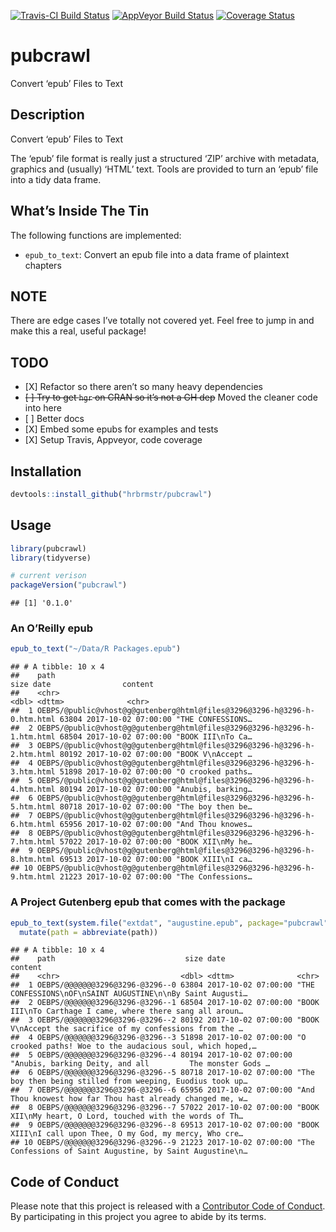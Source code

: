
[![Travis-CI Build
Status](https://travis-ci.org/hrbrmstr/pubcrawl.svg?branch=master)](https://travis-ci.org/hrbrmstr/pubcrawl)
[![AppVeyor Build
Status](https://ci.appveyor.com/api/projects/status/github/hrbrmstr/pubcrawl?branch=master&svg=true)](https://ci.appveyor.com/project/hrbrmstr/pubcrawl)
[![Coverage
Status](https://img.shields.io/codecov/c/github/hrbrmstr/pubcrawl/master.svg)](https://codecov.io/github/hrbrmstr/pubcrawl?branch=master)

# pubcrawl

Convert ‘epub’ Files to Text

## Description

Convert ‘epub’ Files to Text

The ‘epub’ file format is really just a structured ‘ZIP’ archive with
metadata, graphics and (usually) ‘HTML’ text. Tools are provided to turn
an ‘epub’ file into a tidy data frame.

## What’s Inside The Tin

The following functions are implemented:

  - `epub_to_text`: Convert an epub file into a data frame of plaintext
    chapters

## NOTE

There are edge cases I’ve totally not covered yet. Feel free to jump in
and make this a real, useful package\!

## TODO

  - \[X\] Refactor so there aren’t so many heavy dependencies
  - <strike> \[ \] Try to get `hgr` on CRAN so it’s not a GH
    dep</strike> Moved the cleaner code into here
  - \[ \] Better docs
  - \[X\] Embed some epubs for examples and tests
  - \[X\] Setup Travis, Appveyor, code coverage

## Installation

``` r
devtools::install_github("hrbrmstr/pubcrawl")
```

## Usage

``` r
library(pubcrawl)
library(tidyverse)

# current verison
packageVersion("pubcrawl")
```

    ## [1] '0.1.0'

### An O’Reilly epub

``` r
epub_to_text("~/Data/R Packages.epub")
```

    ## # A tibble: 10 x 4
    ##    path                                                                      size date                content          
    ##    <chr>                                                                    <dbl> <dttm>              <chr>            
    ##  1 OEBPS/@public@vhost@g@gutenberg@html@files@3296@3296-h@3296-h-0.htm.html 63804 2017-10-02 07:00:00 "THE CONFESSIONS…
    ##  2 OEBPS/@public@vhost@g@gutenberg@html@files@3296@3296-h@3296-h-1.htm.html 68504 2017-10-02 07:00:00 "BOOK III\nTo Ca…
    ##  3 OEBPS/@public@vhost@g@gutenberg@html@files@3296@3296-h@3296-h-2.htm.html 80192 2017-10-02 07:00:00 "BOOK V\nAccept …
    ##  4 OEBPS/@public@vhost@g@gutenberg@html@files@3296@3296-h@3296-h-3.htm.html 51898 2017-10-02 07:00:00 "O crooked paths…
    ##  5 OEBPS/@public@vhost@g@gutenberg@html@files@3296@3296-h@3296-h-4.htm.html 80194 2017-10-02 07:00:00 "Anubis, barking…
    ##  6 OEBPS/@public@vhost@g@gutenberg@html@files@3296@3296-h@3296-h-5.htm.html 80718 2017-10-02 07:00:00 "The boy then be…
    ##  7 OEBPS/@public@vhost@g@gutenberg@html@files@3296@3296-h@3296-h-6.htm.html 65956 2017-10-02 07:00:00 "And Thou knowes…
    ##  8 OEBPS/@public@vhost@g@gutenberg@html@files@3296@3296-h@3296-h-7.htm.html 57022 2017-10-02 07:00:00 "BOOK XII\nMy he…
    ##  9 OEBPS/@public@vhost@g@gutenberg@html@files@3296@3296-h@3296-h-8.htm.html 69513 2017-10-02 07:00:00 "BOOK XIII\nI ca…
    ## 10 OEBPS/@public@vhost@g@gutenberg@html@files@3296@3296-h@3296-h-9.htm.html 21223 2017-10-02 07:00:00 "The Confessions…

### A Project Gutenberg epub that comes with the package

``` r
epub_to_text(system.file("extdat", "augustine.epub", package="pubcrawl")) %>% 
  mutate(path = abbreviate(path))
```

    ## # A tibble: 10 x 4
    ##    path                             size date                content                                                   
    ##    <chr>                           <dbl> <dttm>              <chr>                                                     
    ##  1 OEBPS/@@@@@@@3296@3296-@3296--0 63804 2017-10-02 07:00:00 "THE CONFESSIONS\nOF\nSAINT AUGUSTINE\n\nBy Saint Augusti…
    ##  2 OEBPS/@@@@@@@3296@3296-@3296--1 68504 2017-10-02 07:00:00 "BOOK III\nTo Carthage I came, where there sang all aroun…
    ##  3 OEBPS/@@@@@@@3296@3296-@3296--2 80192 2017-10-02 07:00:00 "BOOK V\nAccept the sacrifice of my confessions from the …
    ##  4 OEBPS/@@@@@@@3296@3296-@3296--3 51898 2017-10-02 07:00:00 "O crooked paths! Woe to the audacious soul, which hoped,…
    ##  5 OEBPS/@@@@@@@3296@3296-@3296--4 80194 2017-10-02 07:00:00 "Anubis, barking Deity, and all         The monster Gods …
    ##  6 OEBPS/@@@@@@@3296@3296-@3296--5 80718 2017-10-02 07:00:00 "The boy then being stilled from weeping, Euodius took up…
    ##  7 OEBPS/@@@@@@@3296@3296-@3296--6 65956 2017-10-02 07:00:00 "And Thou knowest how far Thou hast already changed me, w…
    ##  8 OEBPS/@@@@@@@3296@3296-@3296--7 57022 2017-10-02 07:00:00 "BOOK XII\nMy heart, O Lord, touched with the words of Th…
    ##  9 OEBPS/@@@@@@@3296@3296-@3296--8 69513 2017-10-02 07:00:00 "BOOK XIII\nI call upon Thee, O my God, my mercy, Who cre…
    ## 10 OEBPS/@@@@@@@3296@3296-@3296--9 21223 2017-10-02 07:00:00 "The Confessions of Saint Augustine, by Saint Augustine\n…

## Code of Conduct

Please note that this project is released with a [Contributor Code of
Conduct](CONDUCT.md). By participating in this project you agree to
abide by its terms.
